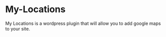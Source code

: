 My-Locations
============

My Locations is a wordpress plugin that will allow you to add google maps to your site.